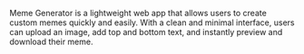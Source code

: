 Meme Generator is a lightweight web app that allows users to create custom memes quickly and easily. With a clean and minimal interface, users can upload an image, add top and bottom text, and instantly preview and download their meme.
